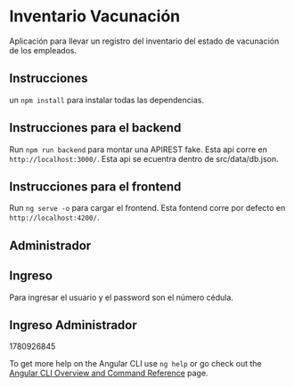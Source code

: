 # Inventario Vacunación

Aplicación para llevar un registro del inventario del estado de vacunación de los empleados.

## Instrucciones

un `npm install` para instalar todas las dependencias.

## Instrucciones para el backend

Run `npm run backend` para montar una APIREST fake. Esta api corre en `http://localhost:3000/`. Esta api se ecuentra dentro de src/data/db.json.

## Instrucciones para el frontend

Run `ng serve -o` para cargar el frontend. Esta fontend corre por defecto en `http://localhost:4200/`.

## Administrador

## Ingreso

Para ingresar el usuario y el password son el número cédula.

## Ingreso Administrador

1780926845

To get more help on the Angular CLI use `ng help` or go check out the [Angular CLI Overview and Command Reference](https://angular.io/cli) page.
